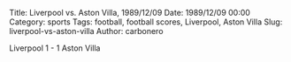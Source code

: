 Title: Liverpool vs. Aston Villa, 1989/12/09
Date: 1989/12/09 00:00
Category: sports
Tags: football, football scores, Liverpool, Aston Villa
Slug: liverpool-vs-aston-villa
Author: carbonero


Liverpool 1 - 1 Aston Villa
